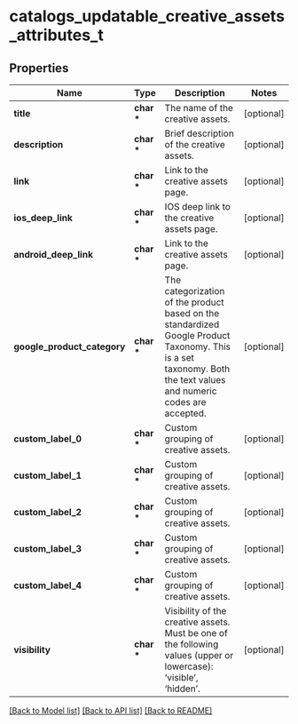 # catalogs_updatable_creative_assets_attributes_t

## Properties
Name | Type | Description | Notes
------------ | ------------- | ------------- | -------------
**title** | **char \*** | The name of the creative assets. | [optional] 
**description** | **char \*** | Brief description of the creative assets. | [optional] 
**link** | **char \*** | Link to the creative assets page. | [optional] 
**ios_deep_link** | **char \*** | IOS deep link to the creative assets page. | [optional] 
**android_deep_link** | **char \*** | Link to the creative assets page. | [optional] 
**google_product_category** | **char \*** | The categorization of the product based on the standardized Google Product Taxonomy. This is a set taxonomy. Both the text values and numeric codes are accepted. | [optional] 
**custom_label_0** | **char \*** | Custom grouping of creative assets. | [optional] 
**custom_label_1** | **char \*** | Custom grouping of creative assets. | [optional] 
**custom_label_2** | **char \*** | Custom grouping of creative assets. | [optional] 
**custom_label_3** | **char \*** | Custom grouping of creative assets. | [optional] 
**custom_label_4** | **char \*** | Custom grouping of creative assets. | [optional] 
**visibility** | **char \*** | Visibility of the creative assets. Must be one of the following values (upper or lowercase): ‘visible’, ‘hidden’. | [optional] 

[[Back to Model list]](../README.md#documentation-for-models) [[Back to API list]](../README.md#documentation-for-api-endpoints) [[Back to README]](../README.md)


